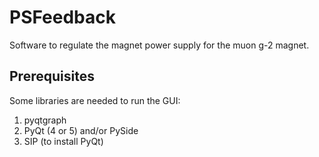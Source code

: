 # PSFeedback
Software to regulate the magnet power supply for the muon g-2 magnet.

## Prerequisites 

Some libraries are needed to run the GUI: 
1. pyqtgraph 
2. PyQt (4 or 5) and/or PySide 
3. SIP (to install PyQt) 

